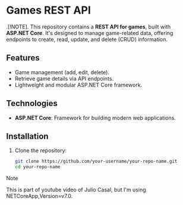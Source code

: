 # Games REST API

.[!NOTE].
This repository contains a **REST API for games**, built with **ASP.NET Core**. It's designed to manage game-related data, offering endpoints to create, read, update, and delete (CRUD) information.

## Features
- Game management (add, edit, delete).
- Retrieve game details via API endpoints.
- Lightweight and modular ASP.NET Core framework.

## Technologies
- **ASP.NET Core**: Framework for building modern web applications.

## Installation

1. Clone the repository:
   ```bash
   git clone https://github.com/your-username/your-repo-name.git
   cd your-repo-name

> [!NOTE]
This is part of youtube video of Julio Casal, but I'm using NETCoreApp,Version=v7.0. 
